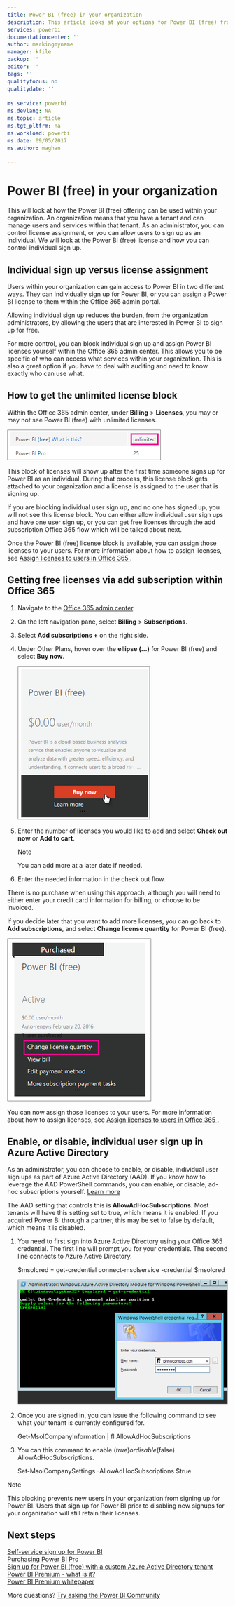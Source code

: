 ```yaml
---
title: Power BI (free) in your organization
description: This article looks at your options for Power BI (free) from an organization perspective. If you are the Administrator of your tenant, this will show you how to manage free sign ups.
services: powerbi
documentationcenter: ''
author: markingmyname
manager: kfile
backup: ''
editor: ''
tags: ''
qualityfocus: no
qualitydate: ''

ms.service: powerbi
ms.devlang: NA
ms.topic: article
ms.tgt_pltfrm: na
ms.workload: powerbi
ms.date: 09/05/2017
ms.author: maghan

---
```

# Power BI (free) in your organization
This will look at how the Power BI (free) offering can be used within your organization. An organization means that you have a tenant and can manage users and services within that tenant. As an administrator, you can control license assignment, or you can allow users to sign up as an individual. We will look at the Power BI (free) license and how you can control individual sign up.

## Individual sign up versus license assignment
Users within your organization can gain access to Power BI in two different ways. They can individually sign up for Power BI, or you can assign a Power BI license to them within the Office 365 admin portal.

Allowing individual sign up reduces the burden, from the organization administrators, by allowing the users that are interested in Power BI to sign up for free.

For more control, you can block individual sign up and assign Power BI licenses yourself within the Office 365 admin center. This allows you to be specific of who can access what services within your organization. This is also a great option if you have to deal with auditing and need to know exactly who can use what.

## How to get the unlimited license block
Within the Office 365 admin center, under **Billing** > **Licenses**, you may or may not see Power BI (free) with unlimited licenses.

![](media/service-admin-service-free-in-your-organization/unlimited-licenses.png)

This block of licenses will show up after the first time someone signs up for Power BI as an individual. During that process, this license block gets attached to your organization and a license is assigned to the user that is signing up.

If you are blocking individual user sign up, and no one has signed up, you will not see this license block. You can either allow individual user sign ups and have one user sign up, or you can get free licenses through the add subscription Office 365 flow which will be talked about next.

Once the Power BI (free) license block is available, you can assign those licenses to your users. For more information about how to assign licenses, see [Assign licenses to users in Office 365 ](https://support.office.com/article/Assign-or-unassign-licenses-for-Office-365-for-business-997596b5-4173-4627-b915-36abac6786dc).

## Getting free licenses via add subscription within Office 365
1. Navigate to the [Office 365 admin center](https://portal.office.com/admin/default.aspx).
2. On the left navigation pane, select **Billing** > **Subscriptions**.
3. Select **Add subscriptions +** on the right side.
4. Under Other Plans, hover over the **ellipse (…)** for Power BI (free) and select **Buy now**.
   
    ![](media/service-admin-service-free-in-your-organization/buy-powerbi-free.png)
5. Enter the number of licenses you would like to add and select **Check out now** or **Add to cart**.
   
   > [!NOTE]
   > You can add more at a later date if needed.
   > 
   > 
6. Enter the needed information in the check out flow.

There is no purchase when using this approach, although you will need to either enter your credit card information for billing, or choose to be invoiced.

If you decide later that you want to add more licenses, you can go back to **Add subscriptions**, and select **Change license quantity** for Power BI (free).

![](media/service-admin-service-free-in-your-organization/change-license-quantity.png)

You can now assign those licenses to your users. For more information about how to assign licenses, see [Assign licenses to users in Office 365 ](https://support.office.com/article/Assign-or-unassign-licenses-for-Office-365-for-business-997596b5-4173-4627-b915-36abac6786dc).

## Enable, or disable, individual user sign up in Azure Active Directory
As an administrator, you can choose to enable, or disable, individual user sign ups as part of Azure Active Directory (AAD). If you know how to leverage the AAD PowerShell commands, you can enable, or disable, ad-hoc subscriptions yourself. [Learn more](https://technet.microsoft.com/library/jj151815.aspx)

The AAD setting that controls this is **AllowAdHocSubscriptions**. Most tenants will have this setting set to true, which means it is enabled. If you acquired Power BI through a partner, this may be set to false by default, which means it is disabled.

1. You need to first sign into Azure Active Directory using your Office 365 credential. The first line will prompt you for your credentials. The second line connects to Azure Active Directory.
   
     $msolcred = get-credential
     connect-msolservice -credential $msolcred
   
   ![](media/service-admin-service-free-in-your-organization/aad-signin.png)
2. Once you are signed in, you can issue the following command to see what your tenant is currently configured for.
   
     Get-MsolCompanyInformation | fl AllowAdHocSubscriptions
3. You can this command to enable ($true) or disable ($false) AllowAdHocSubscriptions.
   
     Set-MsolCompanySettings -AllowAdHocSubscriptions $true

> [!NOTE]
> This blocking prevents new users in your organization from signing up for Power BI. Users that sign up for Power BI prior to disabling new signups for your organization will still retain their licenses.
> 
> 

## Next steps
[Self-service sign up for Power BI](service-self-service-signup-for-power-bi.md)  
[Purchasing Power BI Pro](service-admin-purchasing-power-bi-pro.md)  
[Sign up for Power BI (free) with a custom Azure Active Directory tenant](developer/create-an-azure-active-directory-tenant.md)  
[Power BI Premium - what is it?](service-premium.md)  
[Power BI Premium whitepaper](https://aka.ms/pbipremiumwhitepaper)  

More questions? [Try asking the Power BI Community](http://community.powerbi.com/)

